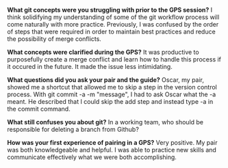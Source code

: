 **What git concepts were you struggling with prior to the GPS session?**
I think solidifying my understanding of some of the git workflow process will come naturally with more practice. Previously, I was confused by the order of steps that were required in order to maintain best practices and reduce the possibility of merge conflicts.

**What concepts were clarified during the GPS?**
It was productive to purposefully create a merge conflict and learn how to handle this process if it occured in the future. It made the issue less intimidating. 

**What questions did you ask your pair and the guide?**
Oscar, my pair, showed me a shortcut that allowed me to skip a step in the version control process. With git commit -a -m "message", I had to ask Oscar what the -a meant. He described that I could skip the add step and instead type -a in the commit command.

**What still confuses you about git?**
In a working team, who should be responsible for deleting a branch from Github?

**How was your first experience of pairing in a GPS?**
Very positive. My pair was both knowledgeable and helpful. I was able to practice new skills and communicate effectively what we were both accomplishing. 